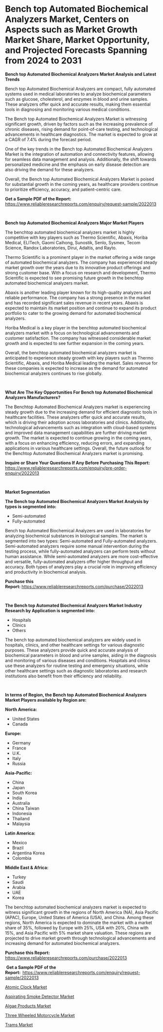 <p><h1>Bench top Automated Biochemical Analyzers Market, Centers on Aspects such as Market Growth Market Share, Market Opportunity, and Projected Forecasts Spanning from 2024 to 2031</h1></p><p><strong>Bench top Automated Biochemical Analyzers Market Analysis and Latest Trends</strong></p>
<p><p>Bench top Automated Biochemical Analyzers are compact, fully automated systems used in medical laboratories to analyze biochemical parameters such as glucose, cholesterol, and enzymes in blood and urine samples. These analyzers offer quick and accurate results, making them essential tools in diagnosing and monitoring various medical conditions.</p><p>The Bench top Automated Biochemical Analyzers Market is witnessing significant growth, driven by factors such as the increasing prevalence of chronic diseases, rising demand for point-of-care testing, and technological advancements in healthcare diagnostics. The market is expected to grow at a CAGR of 7.4% during the forecast period.</p><p>One of the key trends in the Bench top Automated Biochemical Analyzers Market is the integration of automation and connectivity features, allowing for seamless data management and analysis. Additionally, the shift towards personalized medicine and the emphasis on early disease detection are also driving the demand for these analyzers.</p><p>Overall, the Bench top Automated Biochemical Analyzers Market is poised for substantial growth in the coming years, as healthcare providers continue to prioritize efficiency, accuracy, and patient-centric care.</p></p>
<p><strong>Get a Sample PDF of the Report:&nbsp;</strong> <a href="https://www.reliableresearchreports.com/enquiry/request-sample/2022013">https://www.reliableresearchreports.com/enquiry/request-sample/2022013</a></p>
<p>&nbsp;</p>
<p><strong>Bench top Automated Biochemical Analyzers Major Market Players</strong></p>
<p><p>The benchtop automated biochemical analyzers market is highly competitive with key players such as Thermo Scientific, Abaxis, Horiba Medical, ELITech, Gaomi Caihong, Sunostik, Senlo, Sysmex, Tecom Science, Randox Laboratories, Dirui, Adaltis, and Rayto. </p><p>Thermo Scientific is a prominent player in the market offering a wide range of automated biochemical analyzers. The company has experienced steady market growth over the years due to its innovative product offerings and strong customer base. With a focus on research and development, Thermo Scientific is expected to see promising future growth in the benchtop automated biochemical analyzers market.</p><p>Abaxis is another leading player known for its high-quality analyzers and reliable performance. The company has a strong presence in the market and has recorded significant sales revenue in recent years. Abaxis is expected to maintain its market position and continue to expand its product portfolio to cater to the growing demand for automated biochemical analyzers.</p><p>Horiba Medical is a key player in the benchtop automated biochemical analyzers market with a focus on technological advancements and customer satisfaction. The company has witnessed considerable market growth and is expected to see further expansion in the coming years.</p><p>Overall, the benchtop automated biochemical analyzers market is anticipated to experience steady growth with key players such as Thermo Scientific, Abaxis, and Horiba Medical leading the market. Sales revenue for these companies is expected to increase as the demand for automated biochemical analyzers continues to rise globally.</p></p>
<p>&nbsp;</p>
<p><strong>What Are The Key Opportunities For Bench top Automated Biochemical Analyzers Manufacturers?</strong></p>
<p><p>The Benchtop Automated Biochemical Analyzers market is experiencing steady growth due to the increasing demand for efficient diagnostic tools in healthcare facilities. These analyzers offer quick and accurate results, which is driving their adoption across laboratories and clinics. Additionally, technological advancements such as integration with cloud-based systems and improved data management capabilities are further driving market growth. The market is expected to continue growing in the coming years, with a focus on enhancing efficiency, reducing errors, and expanding applications in various healthcare settings. Overall, the future outlook for the Benchtop Automated Biochemical Analyzers market is promising.</p></p>
<p><strong>Inquire or Share Your Questions If Any Before Purchasing This Report:</strong> <a href="https://www.reliableresearchreports.com/enquiry/pre-order-enquiry/2022013">https://www.reliableresearchreports.com/enquiry/pre-order-enquiry/2022013</a></p>
<p>&nbsp;</p>
<p><strong>Market Segmentation</strong></p>
<p><strong>The Bench top Automated Biochemical Analyzers Market Analysis by types is segmented into:</strong></p>
<p><ul><li>Semi-automated</li><li>Fully-automated</li></ul></p>
<p><p>Bench top Automated Biochemical Analyzers are used in laboratories for analyzing biochemical substances in biological samples. The market is segmented into two types: Semi-automated and Fully-automated analyzers. Semi-automated analyzers require some manual intervention during the testing process, while fully-automated analyzers can perform tests without human assistance. While semi-automated analyzers are more cost-effective and versatile, fully-automated analyzers offer higher throughput and accuracy. Both types of analyzers play a crucial role in improving efficiency and productivity in biochemical analysis.</p></p>
<p><strong>Purchase this Report:&nbsp;</strong><a href="https://www.reliableresearchreports.com/purchase/2022013">https://www.reliableresearchreports.com/purchase/2022013</a></p>
<p>&nbsp;</p>
<p><strong>The Bench top Automated Biochemical Analyzers Market Industry Research by Application is segmented into:</strong></p>
<p><ul><li>Hospitals</li><li>Clinics</li><li>Others</li></ul></p>
<p><p>The bench top automated biochemical analyzers are widely used in hospitals, clinics, and other healthcare settings for various diagnostic purposes. These analyzers provide quick and accurate analysis of biochemical parameters in blood and urine samples, aiding in the diagnosis and monitoring of various diseases and conditions. Hospitals and clinics use these analyzers for routine testing and emergency situations, while other healthcare settings such as diagnostic laboratories and research institutions also benefit from their efficiency and reliability.</p></p>
<p>&nbsp;</p>
<p><strong>In terms of Region, the Bench top Automated Biochemical Analyzers Market Players available by Region are:</strong></p>
<p>
    <p> <strong> North America: </strong>
        <ul>
            <li>United States</li>
            <li>Canada</li>
        </ul>
        </p> 
    <p> <strong> Europe: </strong>
        <ul>
            <li>Germany</li>
            <li>France</li>
            <li>U.K.</li>
            <li>Italy</li>
            <li>Russia</li>
        </ul>
        </p> 
    <p> <strong> Asia-Pacific: </strong>
        <ul>
            <li>China</li>
            <li>Japan</li>
            <li>South Korea</li>
            <li>India</li>
            <li>Australia</li>
            <li>China Taiwan</li>
            <li>Indonesia</li>
            <li>Thailand</li>
            <li>Malaysia</li>
        </ul>
        </p> 
    <p> <strong> Latin America: </strong>
        <ul>
            <li>Mexico</li>
            <li>Brazil</li>
            <li>Argentina Korea</li>
            <li>Colombia</li>
        </ul>
        </p> 
    <p> <strong> Middle East & Africa: </strong>
        <ul>
            <li>Turkey</li>
            <li>Saudi</li>
            <li>Arabia</li>
            <li>UAE</li>
            <li>Korea</li>
        </ul>
    </p>
    </p>
<p><p>The benchtop automated biochemical analyzers market is expected to witness significant growth in the regions of North America (NA), Asia Pacific (APAC), Europe, United States of America (USA), and China. Among these regions, North America is expected to dominate the market with a market share of 35%, followed by Europe with 25%, USA with 20%, China with 15%, and Asia Pacific with 5% market share valuation. These regions are projected to drive market growth through technological advancements and increasing demand for automated biochemical analyzers.</p></p>
<p><strong>Purchase this Report: </strong><a href="https://www.reliableresearchreports.com/purchase/2022013">https://www.reliableresearchreports.com/purchase/2022013</a></p>
<p>&nbsp;<strong>Get a Sample PDF of the Report:&nbsp;&nbsp;</strong><a href="https://www.reliableresearchreports.com/enquiry/request-sample/2022013">https://www.reliableresearchreports.com/enquiry/request-sample/2022013</a></p>
<p><strong></strong></p>
<p><p><a href="https://view.publitas.com/reportprime-1/insights-into-atomic-clock-market-size-analysing-market-share-trends-and-growth-from-2024-to-2031/">Atomic Clock Market</a></p><p><a href="https://fearless-okapi-6c8.notion.site/Aspirating-Smoke-Detector-Market-Size-Reflecting-a-Forecast-Till-2031-Market-By-Type-By-Applicatio-2433b568bffb43369d1f6d09a1f272bb">Aspirating Smoke Detector Market</a></p><p><a href="https://view.publitas.com/reportprime-1/algae-products-market-dynamics-2024-2031-also-about-its-market-trends-projections-and-opportunities/">Algae Products Market</a></p><p><a href="https://scarlet-rocket-c63.notion.site/Three-Wheeled-Motorcycle-Market-Dynamics-2024-2031-Also-about-Its-Market-Trends-Projections-and-O-2a58a33de68b4962ab956ee8be65afc5">Three Wheeled Motorcycle Market</a></p><p><a href="https://zircon-bluebell-299.notion.site/Trams-Market-Research-Report-Reveals-The-Latest-Trends-And-Opportunities-of-this-Market-for-Period-f-531fdff02874474582e703ca0a7c90d9">Trams Market</a></p></p>